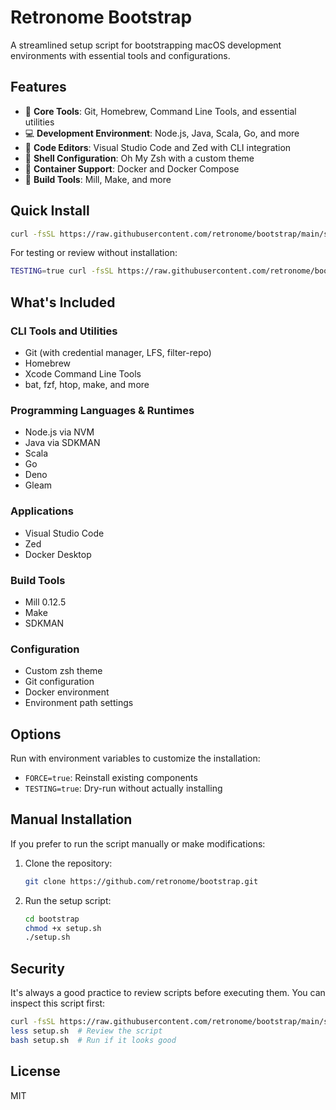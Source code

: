 # Retronome Bootstrap

A streamlined setup script for bootstrapping macOS development environments with essential tools and configurations.

## Features

- 🔧 **Core Tools**: Git, Homebrew, Command Line Tools, and essential utilities
- 💻 **Development Environment**: Node.js, Java, Scala, Go, and more
- 📝 **Code Editors**: Visual Studio Code and Zed with CLI integration
- 🐚 **Shell Configuration**: Oh My Zsh with a custom theme
- 🐳 **Container Support**: Docker and Docker Compose
- 🔄 **Build Tools**: Mill, Make, and more

## Quick Install

```bash
curl -fsSL https://raw.githubusercontent.com/retronome/bootstrap/main/setup.sh | bash
```

For testing or review without installation:

```bash
TESTING=true curl -fsSL https://raw.githubusercontent.com/retronome/bootstrap/main/setup.sh | bash
```

## What's Included

### CLI Tools and Utilities
- Git (with credential manager, LFS, filter-repo)
- Homebrew
- Xcode Command Line Tools
- bat, fzf, htop, make, and more

### Programming Languages & Runtimes
- Node.js via NVM
- Java via SDKMAN
- Scala
- Go
- Deno
- Gleam

### Applications
- Visual Studio Code
- Zed
- Docker Desktop

### Build Tools
- Mill 0.12.5
- Make
- SDKMAN

### Configuration
- Custom zsh theme
- Git configuration
- Docker environment
- Environment path settings

## Options

Run with environment variables to customize the installation:

- `FORCE=true`: Reinstall existing components
- `TESTING=true`: Dry-run without actually installing

## Manual Installation

If you prefer to run the script manually or make modifications:

1. Clone the repository:
   ```bash
   git clone https://github.com/retronome/bootstrap.git
   ```

2. Run the setup script:
   ```bash
   cd bootstrap
   chmod +x setup.sh
   ./setup.sh
   ```

## Security

It's always a good practice to review scripts before executing them. You can inspect this script first:

```bash
curl -fsSL https://raw.githubusercontent.com/retronome/bootstrap/main/setup.sh > setup.sh
less setup.sh  # Review the script
bash setup.sh  # Run if it looks good
```

## License

MIT
